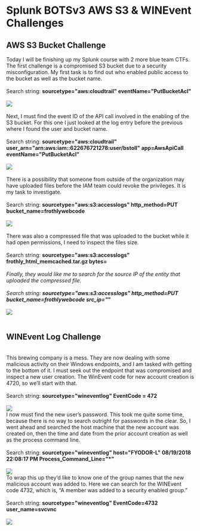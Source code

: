 # Splunk BOTSv3 AWS S3 & WINEvent Challenges 

<h2>AWS S3 Bucket Challenge</h2>

Today I will be finishing up my Splunk course with 2 more blue team CTFs. The first challenge is a compromised S3 bucket due to a security misconfiguration. My first task is to find out who enabled public access to the bucket as well as the bucket name.
<br>
<br>
Search string: <b>sourcetype="aws:cloudtrail" eventName="PutBucketAcl"</b>
<br>
<br>
<img src="https://i.imgur.com/eAKSWD1.jpg">
<br>
<br>
Next, I must find the event ID of the API call involved in the enabling of the S3 bucket. For this one I just looked at the log entry before the previous where I found the user and bucket name. 
<br>
<br>
Search string: <b>sourcetype="aws:cloudtrail" user_arn="arn:aws:iam::622676721278:user/bstoll" app=AwsApiCall eventName="PutBucketAcl"</b>
<br>
<br>
<img src="https://i.imgur.com/Lq1UTfw.jpg">
<br>
<br>
There is a possibility that someone from outside of the organization may have uploaded files before the IAM team could revoke the privileges. It is my task to investigate. 
<br>
<br>
Search string: <b>sourcetype="aws:s3:accesslogs" http_method=PUT bucket_name=frothlywebcode</b>
<br>
<br>
<img src="https://i.imgur.com/BGBrBPu.jpg">
<br>
<br>
There was also a compressed file that was uploaded to the bucket while it had open permissions, I need to inspect the files size. 
<br>
<br>
Search string: <b>sourcetype="aws:s3:accesslogs" frothly_html_memcached.tar.gz bytes=*</b>
<br>
<br>
Finally, they would like me to search for the source IP of the entity that uploaded the compressed file. 
<br>
<br>
Search string: <b>sourcetype="aws:s3:accesslogs" http_method=PUT bucket_name=frothlywebcode src_ip="*"</b>
<br>
<br>
<img src="https://i.imgur.com/Nl4PoZP.jpg">
<br>
<br>
<h2>WINEvent Log Challenge</h2>
<br>
This brewing company is a mess. They are now dealing with some malicious activity on their Windows endpoints, and I am tasked with getting to the bottom of it. I must seek out the endpoint that was compromised and inspect a new user creation. The WinEvent code for new account creation is 4720, so we’ll start with that.  
<br>
<br>
Search string: <b>sourcetype="wineventlog" EventCode = 472</b>
<br>
<br>
<img src="https://i.imgur.com/Kl89xc0.jpg">
<br>
I now must find the new user’s password. This took me quite some time, because there is no way to search outright for passwords in the clear. So, I went ahead and searched the host machine that the new account was created on, then the time and date from the prior account creation as well as the process command line. 
<br>
<br>
Search string: <b>sourcetype="wineventlog" host="FYODOR-L" 08/19/2018 22:08:17 PM Process_Command_Line="*"</b>
<br>
<br>
<img src="https://i.imgur.com/6uTZYx6.jpg">
<br>
To wrap this up they’d like to know one of the group names that the new malicious account was added to. Here we can search for the WINEvent code 4732, which is, “A member was added to a security enabled group.” 
<br>
<br>
Search string: <b>sourcetype="wineventlog" EventCode=4732 user_name=svcvnc</b>
<br>
<br>
<img src="https://i.imgur.com/H806Bvj.jpg">


































